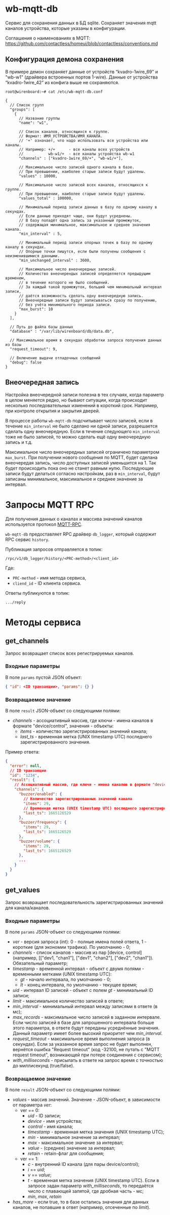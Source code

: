wb-mqtt-db
==========

Сервис для сохранения данных в БД sqlite. Сохраняет значения mqtt каналов устройства, которые указаны в конфигурации.

Соглашения о наименованиях в MQTT: https://github.com/contactless/homeui/blob/contactless/conventions.md

Конфигурация демона сохранения
------------------------------

В примере демон сохраняет данные от устройств “kvadro-1wire_69" и "wb-w1" (драйвера встроенных портов 1-wire). 
Данные от устройства “kvadro-1wire_42” из конфига выше не сохраняются.

```
root@wirenboard:~# cat /etc/wb-mqtt-db.conf
```

```jsonc
{
  // Список групп
  "groups": [
    {
      // Название группы
      "name": "w1",

      // Список каналов, относящихся к группе.
      // Формат: ИМЯ_УСТРОЙСТВА/ИМЯ_КАНАЛА.
      // '+' означает, что надо использовать все устройства или каналы.
      // Например: +/+      - все каналы всех устройств
      //           wb-w1/+  - все каналы устройства wb-w1
      "channels" : ["kvadro-1wire_69/+", "wb-w1/+"],

      // Максимальное число записей одного канала в базе.
      // При превышении, наиболее старые записи будут удалены.
      "values" : 10000,

      // Максимальное число записей всех каналов, относящихся к группе.
      // При превышении, наиболее старые записи будут удалены.
      "values_total" : 100000,

      // Минимальный период записи данных в базу по одному каналу в секундах.
      // Если данные приходят чаще, они будут усреднены.
      // В базу попадёт одна запись за указанный промежуток, 
      // содержащая минимальное, максимальное и среднее значения канала.
      "min_interval" : 5,

      // Минимальный период записи опорных точек в базу по одному каналу в секундах.
      // Опорные точки пишутся, если были получены сообщения с неизменившимися данными.
      "min_unchanged_interval" : 3600,

      // Максимальное число внеочередных записей.
      // Количество внеочерендых записей определяется предыдущим временем, 
      // в течение которого не было сообщений.
      // За каждый такой промежуток, больший чем минимальный интервал записи, 
      // даётся возможность сделать одну внеочередную запись.
      // Внеочередные записи будут записываться сразу по получению, 
      // без учёта минимального периода записи.
      "max_burst": 10
    }
  ],

  // Путь до файла базы данных
  "database" : "/var/lib/wirenboard/db/data.db",

  // Максимальное время в секундах обработки запроса получения данных из базы
  "request_timeout": 9,

  // Включение выдачи отладочных сообщений
  "debug": false
}
```

Внеочередная запись
-------------

Настройка внеочередной записи полезна в тех случаях, когда параметр в целом меняется редко, но бывают ситуации,
когда происходит несколько последовательных изменений в короткий срок.
Например, при контроле открытия и закрытия дверей.

В процессе работы `wb-mqtt-db` подсчитывает число записей, если в течение `min_interval` не было сделано ни одной записи,
разрешается сделать одну внеочередную. Если в течение следующего `min_interval` тоже не было записей,
то можно сделать ещё одну внеочередную запись и т.д.

Максимальное число внеочередных записей ограничено параметром `max_burst`.
При получении нового сообщения по MQTT, будет сделана внеочередая запись, число доступных записей уменьшится на 1.
Так будет происходить пока оно не станет равным нулю.
Последующие записи будут делаться согласно настройкам, раз в `min_interval`, будут записаны минимальное,
максимальное и среднее значение за интервал.

Запросы MQTT RPC
================
Для получения данных о каналах и массива значений каналов используется протокол [MQTT-RPC](https://github.com/contactless/mqtt-rpc).

`wb-mqtt-db` предоставляет RPC драйвер `db_logger`, который содержит RPC сервис `history`.

Публикация запросов отправляется в топик:
```
/rpc/v1/db_logger/history/<PRC-method>/<client_id>
```
Где:
* `PRC-method` - имя метода сервиса,
* `cliend_id` - ID клиента сервиса.

Ответы публикуются в топик:
```
.../reply
```

Методы сервиса
==============

get\_channels
-------------

Запрос возвращает список всех регистрируемых каналов.

### Входные параметры

В поле `params` пустой JSON объект:
```json
{ "id": <ID транзакции>, "params": {} }
```

### Возвращаемое значение

В поле `result` JSON-объект со следующими полями:

* *channels* - ассоциативный массив, где ключи - имена каналов в формате "device/control", значения - объекты:
  * *items* - количество зарегистрированных значений канала;
  * *last\_ts* - временная метка (UNIX timestamp UTC) последнего зарегистрированного значения.

Пример ответа:
```json
{
  "error": null,
  // ID транзакции
  "id": "1234",
  "result": {
    // Aссоциативный массив, где ключи - имена каналов в формате "device/control", значения - объекты
    "channels": {
      "buzzer/enabled": {
        // Количество зарегистрированных значений канала
        "items": 29,
        // Временная метка (UNIX timestamp UTC) последнего зарегистрированного значения
        "last_ts": 1665126529
      },
      "buzzer/frequency": {
        "items": 29,
        "last_ts": 1665126529
      },
      "buzzer/volume": {
        "items": 29,
        "last_ts": 1665126529
      },
      ...
    }
  }
}
```

get\_values
-----------

Запрос возвращает последовательность зарегистрированных значений для канала/каналов.

### Входные параметры

В поле `params` JSON-объект со следующими полями:

* *ver* - версия запроса (int): 0 - полные имена полей ответа, 1 - короткие (для экономии трафика). По умолчанию - 0;
* *channels* - список каналов - массив из пар \[device, control\] (например, \[\["dev1, "chan1"], \["dev1", "chan2"], \["dev2", "chan1"]). Обязательный параметр;
* *timestamp* - временной интервал - объект с двумя полями - временными метками (UNIX timestamp UTC):
  * *gt* - начало интервала, по умолчанию - 0;
  * *lt* - конец интервала, по умолчанию - текущее время;
* *uid* - интервал ID записей - объект с полем *gt* - минимальный ID записи;
* *limit* - максимальное количество записей в ответе;
* *min_interval* - минимальный интервал между записями в ответе (в мс);
* *max_records* - максимальное число записей в заданном интервале. Если число записей в базе для запрошенного интервала больше этого параметра, в ответе будут переданы усреднённые значения. Данный параметр имеет более высокий приоритет чем *min_interval*.
* *request_timeout* - максимальное время выполнения запроса (в секундах). Если за указанное время запрос не будет выполнен, вернётся ошибка "Request timeout" (код -32100, не путать с "MQTT request timeout", возникающей при потере соединения с сервисом);
* *with_milliseconds* - присылать в ответе на запрос время с точностью до миллисекунд (true/false).

### Возвращаемое значение

В поле `result` JSON-объект со следующими полями:

* *values* - массив значений. Значение - JSON-объект, в зависимости от параметра *ver*:
  * ver == 0:
    * *uid* - ID записи;
    * *device* - имя устройства;
    * *control* - имя канала;
    * *timestamp* - временная метка значения (UNIX timestamp UTC);
    * *min* - минимальное значение за интервал;
    * *max* - максимальное значение за интервал;
    * *value* - (среднее) значение за интервал;
    * *retain* - retain-флаг для сообщения;
  * ver == 1:
    * *c* - внутренний ID канала (для пары device/control);
    * *i* == *uid*;
    * *v* == *value*;
    * *t* - временная метка значения (UNIX timestamp UTC). Если в запросе задан параметр *with_milliseconds*, то передаётся число с плавающей запятой, где дробная часть - мс;
    * *min*, *max*, *retain*
* *has_more* - если true, то в базе остались значения для данных каналов, не попавшие в ответ (например, отсеченные по *limit*).
